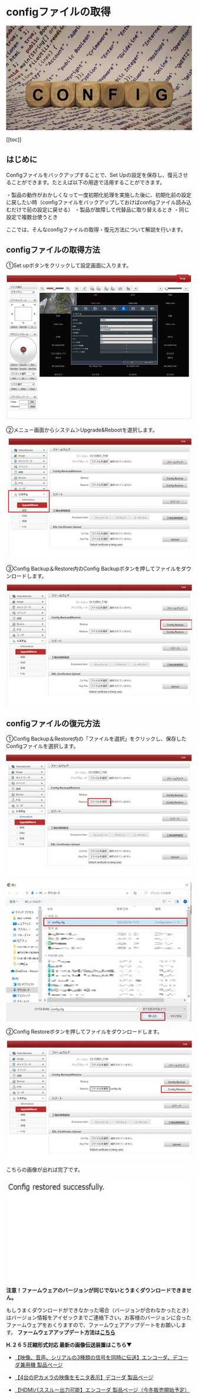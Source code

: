 # configファイルの取得
![](./images/common-config-download/000.jpg)

[[toc]]


## はじめに
Configファイルをバックアップすることで、Set Upの設定を保存し、復元させることができます。たとえば以下の用途で活用することができます。


・製品の動作がおかしくなって一度初期化処理を実施した後に、初期化前の設定に戻したい時（configファイルをバックアップしておけばconfigファイル読み込むだけで前の設定に戻せる）
・製品が故障して代替品に取り替えるとき
・同じ設定で複数台使うとき


ここでは、そんなconfigファイルの取得・復元方法について解説を行います。



## configファイルの取得方法

①Set upボタンをクリックして設定画面に入ります。

![](./images/common-config-download/001.jpg)

②メニュー画面からシステム＞Upgrade&Rebootを選択します。

![](./images/common-config-download/002.jpg)

③Config Backup＆Restore内のConfig Backupボタンを押してファイルをダウンロードします。

![](./images/common-config-download/003.jpg)

## configファイルの復元方法

①Config Backup＆Restore内の「ファイルを選択」をクリックし、保存したConfigファイルを選択します。

![](./images/common-config-download/007.jpg)

![](./images/common-config-download/004.jpg)

②Config Restoreボタンを押してファイルをダウンロードします。

![](./images/common-config-download/005.jpg)

こちらの画像が出れば完了です。

![](./images/common-config-download/006.jpg)


**注意！ファームウェアのバージョンが同じでないとうまくダウンロードできません。** 

もしうまくダウンロードができなかった場合（バージョンが合わなかったとき）はバージョン情報をアイゼックまでご連絡下さい。お客様のバージョンに合ったファームウェアをおくりますので、ファームウェアアップデートをお願いします。
**ファームウェアアップデート方法は[こちら](./common-firmware-update.html)**

**H.２６５圧縮形式対応 最新の画像伝送装置はこちら▼**
- [【映像、音声、シリアルの3種類の信号を同時に伝送】エンコーダ、デコーダ兼用機 製品ページ](https://isecj.jp/transfer/lan-uhd265ed)

- [【4台のIPカメラの映像をモニタ表示】デコーダ 製品ページ](https://isecj.jp/transfer/lan-uhd265d-1)

- [【HDMIパススルー出力可能】エンコーダ 製品ページ（今冬販売開始予定）]()




